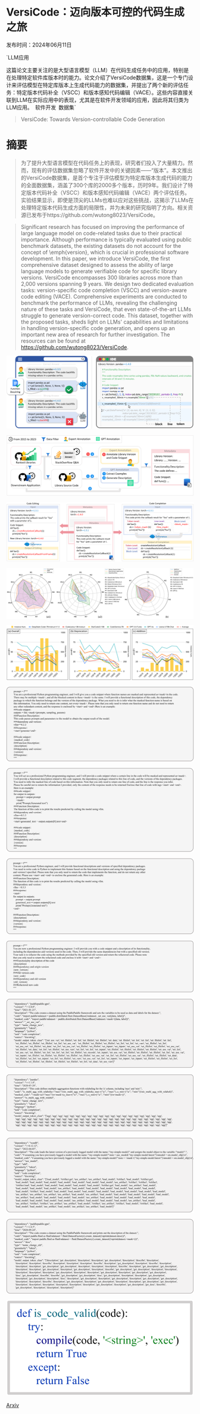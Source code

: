 # VersiCode：迈向版本可控的代码生成之旅

发布时间：2024年06月11日

`LLM应用

这篇论文主要关注的是大型语言模型（LLM）在代码生成任务中的应用，特别是在处理特定软件库版本时的能力。论文介绍了VersiCode数据集，这是一个专门设计来评估模型在特定库版本上生成代码能力的数据集，并提出了两个新的评估任务：特定版本代码补全（VSCC）和版本感知代码编辑（VACE）。这些内容直接关联到LLM在实际应用中的表现，尤其是在软件开发领域的应用，因此将其归类为LLM应用。` `软件开发` `数据集`

> VersiCode: Towards Version-controllable Code Generation

# 摘要

> 为了提升大型语言模型在代码任务上的表现，研究者们投入了大量精力。然而，现有的评估数据集忽略了软件开发中的关键因素——“版本”。本文推出的VersiCode数据集，是首个专注于评估模型为特定库版本生成代码的能力的全面数据集，涵盖了300个库的2000多个版本，历时9年。我们设计了特定版本代码补全（VSCC）和版本感知代码编辑（VACE）两个评估任务。实验结果显示，即使是顶尖的LLMs也难以应对这些挑战，这揭示了LLMs在处理特定版本代码生成方面的局限性，并为未来的研究指明了方向。相关资源已发布于https://github.com/wutong8023/VersiCode。

> Significant research has focused on improving the performance of large language model on code-related tasks due to their practical importance. Although performance is typically evaluated using public benchmark datasets, the existing datasets do not account for the concept of \emph{version}, which is crucial in professional software development. In this paper, we introduce VersiCode, the first comprehensive dataset designed to assess the ability of large language models to generate verifiable code for specific library versions. VersiCode encompasses 300 libraries across more than 2,000 versions spanning 9 years. We design two dedicated evaluation tasks: version-specific code completion (VSCC) and version-aware code editing (VACE). Comprehensive experiments are conducted to benchmark the performance of LLMs, revealing the challenging nature of these tasks and VersiCode, that even state-of-the-art LLMs struggle to generate version-correct code. This dataset, together with the proposed tasks, sheds light on LLMs' capabilities and limitations in handling version-specific code generation, and opens up an important new area of research for further investigation. The resources can be found at https://github.com/wutong8023/VersiCode.

![VersiCode：迈向版本可控的代码生成之旅](../../../paper_images/2406.07411/x1.png)

![VersiCode：迈向版本可控的代码生成之旅](../../../paper_images/2406.07411/x2.png)

![VersiCode：迈向版本可控的代码生成之旅](../../../paper_images/2406.07411/x3.png)

![VersiCode：迈向版本可控的代码生成之旅](../../../paper_images/2406.07411/x4.png)

![VersiCode：迈向版本可控的代码生成之旅](../../../paper_images/2406.07411/x5.png)

![VersiCode：迈向版本可控的代码生成之旅](../../../paper_images/2406.07411/x6.png)

![VersiCode：迈向版本可控的代码生成之旅](../../../paper_images/2406.07411/x7.png)

![VersiCode：迈向版本可控的代码生成之旅](../../../paper_images/2406.07411/x8.png)

![VersiCode：迈向版本可控的代码生成之旅](../../../paper_images/2406.07411/x9.png)

![VersiCode：迈向版本可控的代码生成之旅](../../../paper_images/2406.07411/x10.png)

![VersiCode：迈向版本可控的代码生成之旅](../../../paper_images/2406.07411/x11.png)

![VersiCode：迈向版本可控的代码生成之旅](../../../paper_images/2406.07411/x12.png)

![VersiCode：迈向版本可控的代码生成之旅](../../../paper_images/2406.07411/x13.png)

![VersiCode：迈向版本可控的代码生成之旅](../../../paper_images/2406.07411/x14.png)

[Arxiv](https://arxiv.org/abs/2406.07411)
